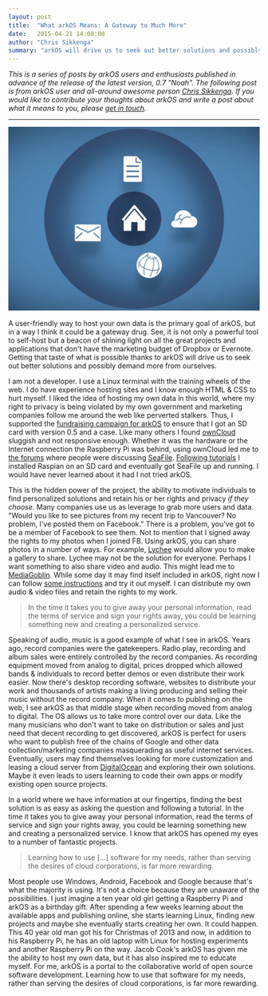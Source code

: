```yaml
---
layout: post
title:  "What arkOS Means: A Gateway to Much More"
date:   2015-04-21 14:00:00
author: "Chris Sikkenga"
summary: "arkOS will drive us to seek out better solutions and possibly demand more from ourselves"
---
```


*This is a series of posts by arkOS users and enthusiasts published in advance of the release of the latest version, 0.7 "Noah". The following post is from arkOS user and all-around awesome person [Chris Sikkenga](http://www.sikkdays.me). If you would like to contribute your thoughts about arkOS and write a post about what it means to you, please [get in touch](mailto:jacob@citizenweb.io).*

----

![](/static/img/20150421001.png)

A user-friendly way to host your own data is the primary goal of arkOS, but in a way I think it could be a gateway drug. See, it is not only a powerful tool to self-host but a beacon of shining light on all the great projects and applications that don't have the marketing budget of Dropbox or Evernote.  Getting that taste of what is possible thanks to arkOS will drive us to seek out better solutions and possibly demand more from ourselves.

I am not a developer. I use a Linux terminal with the training wheels of the web. I do have experience hosting sites and I know enough HTML & CSS to hurt myself. I liked the idea of hosting my own data in this world, where my right to privacy is being violated by my own government and marketing companies follow me around the web like perverted stalkers. Thus, I supported the [fundraising campaign for arkOS](https://fund.arkos.io/) to ensure that I got an SD card with version 0.5 and a case. Like many others I found [ownCloud](https://owncloud.org/) sluggish and not responsive enough. Whether it was the hardware or the Internet connection the Raspberry Pi was behind, using ownCloud led me to [the forums](https://bbs.arkos.io/t/seafile-instead-of-owncloud/303/20) where people were discussing [SeaFile](http://seafile.com/en/home/). [Following tutorials](http://www.raspberrypi.org/help/noobs-setup/) I installed Raspian on an SD card and eventually got SeaFile up and running. I would have never learned about it had I not tried arkOS.

This is the hidden power of the project, the ability to motivate individuals to find personalized solutions and retain his or her rights and privacy *if they choose*. Many companies use us as leverage to grab more users and data. "Would you like to see pictures from my recent trip to Vancouver? No problem, I've posted them on Facebook." There is a problem, you've got to be a member of Facebook to see them. Not to mention that I signed away the rights to my photos when I joined FB. Using arkOS, you can share photos in a number of ways. For example, [Lychee](http://lychee.electerious.com/) would allow you to make a gallery to share. Lychee may not be the solution for everyone. Perhaps I want something to also share video and audio. This might lead me to [MediaGoblin](http://www.mediagoblin.org/). While some day it may find itself included in arkOS, right now I can follow [some instructions](https://gobblin.se/u/joar/m/gnu-mediagoblin-on-a-raspberry-pi/) and try it out myself. I can distribute my own audio & video files and retain the rights to my work.

> In the time it takes you to give away your personal information, read the terms of service and sign your rights away, you could be learning something new and creating a personalized service.

Speaking of audio, music is a good example of what I see in arkOS. Years ago, record companies were the gatekeepers. Radio play, recording and album sales were entirely controlled by the record companies. As recording equipment moved from analog to digital, prices dropped which allowed bands & individuals to record better demos or even distribute their work easier. Now there's desktop recording software, websites to distribute your work and thousands of artists making a living producing and selling their music without the record company. When it comes to publishing on the web, I see arkOS as that middle stage when recording moved from analog to digital. The OS allows us to take more control over our data. Like the many musicians who don't want to take on distribution or sales and just need that decent recording to get discovered, arkOS is perfect for users who want to publish free of the chains of Google and other data collection/marketing companies masquerading as useful internet services. Eventually, users may find themselves looking for more customization and leasing a cloud server from [DigitalOcean](https://www.digitalocean.com) and exploring their own solutions. Maybe it even leads to users learning to code their own apps or modify existing open source projects.

In a world where we have information at our fingertips, finding the best solution is as easy as asking the question and following a tutorial. In the time it takes you to give away your personal information, read the terms of service and sign your rights away, you could be learning something new and creating a personalized service. I know that arkOS has opened my eyes to a number of fantastic projects.

> Learning how to use [...] software for my needs, rather than serving the desires of cloud corporations, is far more rewarding.

Most people use Windows, Android, Facebook and Google because that's what the majority is using. It's not a choice because they are unaware of the possibilities. I just imagine a ten year old girl getting a Raspberry Pi and arkOS as a birthday gift. After spending a few weeks learning about the available apps and publishing online, she starts learning Linux, finding new projects and maybe she eventually starts creating her own. It could happen. This 40 year old man got his for Christmas of 2013 and now, in addition to his Raspberry Pi, he has an old laptop with Linux for hosting experiments and another Raspberry Pi on the way. Jacob Cook's arkOS has given me the ability to host my own data, but it has also inspired me to educate myself. For me, arkOS is a portal to the collaborative world of open source software development. Learning how to use that software for my needs, rather than serving the desires of cloud corporations, is far more rewarding.
